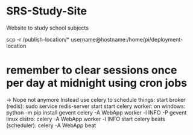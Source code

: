 # SRS-Study-Site
Website to study school subjects

scp -r /publish-location/* username@hostname:/home/pi/deployment-location


# remember to clear sessions once per day at midnight using cron jobs
-> Nope not anymore
Instead use celery to schedule things:
start broker (redis): sudo service redis-server start
start celery worker:
    on windows:
        python -m pip install gevent
        celery -A WebApp worker -l INFO -P gevent
    linux distro:
        celery -A WebApp worker -l INFO
start celery beats (scheduler): celery -A WebApp beat
